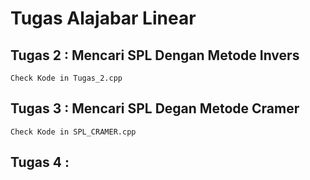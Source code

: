 # Tugas Alajabar Linear

## Tugas 2 : Mencari SPL Dengan Metode Invers
`Check Kode in Tugas_2.cpp`

## Tugas 3 : Mencari SPL Degan Metode Cramer
`Check Kode in SPL_CRAMER.cpp`

## Tugas 4 : 